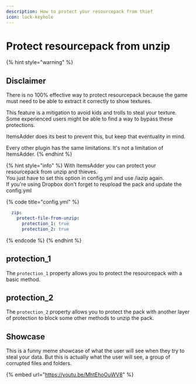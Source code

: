 ```yaml
---
description: How to protect your resourcepack from thief
icon: lock-keyhole
---
```


# Protect resourcepack from unzip

{% hint style="warning" %}
## Disclaimer

There is no 100% effective way to protect resourcepack because the game must need to be able to extract it correctly to show textures.

This feature is a mitigation to avoid kids and trolls to steal your texture.\
Some experienced users might be able to find a way to bypass these protections.

ItemsAdder does its best to prevent this, but keep that eventuality in mind.

Every other plugin has the same limitations. It's not a limitation of ItemsAdder.
{% endhint %}

{% hint style="info" %}
With ItemsAdder you can protect your resourcepack from unzip and thieves.\
You just have to set this option in config.yml and use /iazip again.\
If you're using Dropbox don't forget to reupload the pack and update the config.yml

{% code title="config.yml" %}
```yaml
  zip:
    protect-file-from-unzip:
      protection_1: true
      protection_2: true
```
{% endcode %}
{% endhint %}

## protection\_1

The `protection_1` property allows you to protect the resourcepack with a basic method.

## protection\_2

The `protection_2` property allows you to protect the pack with another layer of protection to block some other methods to unzip the pack.

## Showcase

This is a funny meme showcase of what the user will see when they try to steal your data. But this is actually what the user will see, a group of corrupted files and folders.

{% embed url="https://youtu.be/MhtEhoOuWV8" %}
